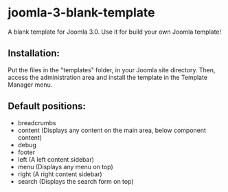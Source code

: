 joomla-3-blank-template
=======================

A blank template for Joomla 3.0. Use it for build your own Joomla template!


Installation:
-------------

Put the files in the "templates" folder, in your Joomla site directory.
Then, access the administration area and install the template in the Template Manager menu.


Default positions:
------------------

* breadcrumbs
* content (Displays any content on the main area, below component content)
* debug
* footer
* left (A left content sidebar)
* menu (Displays any menu on top)
* right (A right content sidebar)
* search (Displays the search form on top)